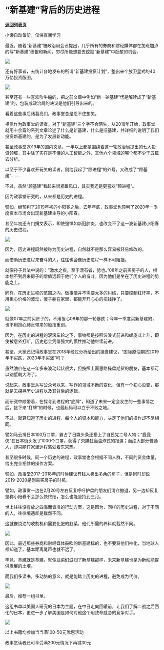 # “新基建”背后的历史进程

[**返回列表页**](/gzh/政事堂2019)

小懒自动备份，仅供查阅学习

  

最近，随着“新基建”被政治局会议提出，几乎所有的券商和财经媒体都在加班加点的写“新基建”研报和新闻，穷尽所能想要去挖掘“新基建”中酝酿的机会。

  

![](https://mmbiz.qpic.cn/mmbiz_jpg/rxhS23yu8cOu6B9Xr4OVtlNVVdd22KRILJxqp8rEA5kB9cT9BpAIqa9DvqLA5cRad7N2fSaEtxbO2HibDyZFfOw/640?wx_fmt=jpeg)

  

还有好事者，去统计各地发布的所谓“新基建投资计划”，整出来个放卫星式的40万亿投资版图。

  

![](https://mmbiz.qpic.cn/mmbiz_png/rxhS23yu8cOu6B9Xr4OVtlNVVdd22KRIjW8CpcdVnzRIzj9DUdeSb6MhKNy5sSNbvPfT2Y1kwF1wRIC6DLSMDQ/640?wx_fmt=png)

  

甚至还有一些喜欢吹牛逼的，把之前文章中例如“新一轮基建”愣是解读成了“新基建”的，包装成政治局的决议是他们引导出来的。

  

看着这些事后诸葛亮们，政事堂总是忍不住想笑。

  

相信作为政事堂的读者，对于“新基建”三个字不会陌生，从2018年开始，政事堂就用十余篇的系列文章论述了什么是新基建，什么是旧基建，并详细的说明了我们投资新基建的，是为了发展新动能。

  

甚至政事堂2019年的国内文章，一半以上都是围绕着这一轮政治局提出的七大投资领域，其中除了实在是不懂的人工智能之外，其他六个领域的哪个都不少于五篇去分析。

  

以至于不少喜欢开玩笑的读者，刚给我起了“顾进程”的外号，又改成了“顾基建”........

  

不过，虽然“顾基建”看起来很紧跟风口，其实我还是更喜欢“顾进程”。

  

因为政事堂研究的，从来都是历史的进程。

  

譬如，继预判了2019年初的小阳春之后，去年年底，政事堂也预判了2020年一季度资本市场会出现新基建主导的小阳春。

  

甚至年初还专门撰文表示，即使强悍如新冠肺炎，也改变不了这一波新基建小阳春的历史进程。

  

![](https://mmbiz.qpic.cn/mmbiz_gif/rxhS23yu8cOu6B9Xr4OVtlNVVdd22KRISiariabbvXKOqCnFggic8rDU4ueddyOv9YbYOibbCMozd4kevwxKXric1ZQ/640?wx_fmt=gif)

  

因为，历史进程既然被称为历史进程，自然就不是那么容易被轻易修改的。

  

而借助历史进程来奋斗的人，往往也会像历史进程一样不可阻挡。  

  

就像孙子兵法中说的：“激水之疾，至于漂石者，势也。”08年之前买房子的人，根本想不到后来房子的增值远超于他们个人的奋斗，因为他们是坐在了历史进程的势能之上。

  

同样，在历史进程的范围之内，做事情并不需要太多的纠结，只要控制杠杆率，不用担心价格的波动，傻子躺在家里，都能开开心心的把钱挣了。

  

![](https://mmbiz.qpic.cn/mmbiz_jpg/rxhS23yu8cOu6B9Xr4OVtlNVVdd22KRIBIMibPCvicxaeaicFnVjibopC7yFhqGXymib1FVVxkJWpYpWEicGVK8d2JEw/640?wx_fmt=jpeg)

  

就像07年之前买房子的，不用担心08年的那一轮暴跌；今年一季度买新基建的，也不用担心肺炎带来的股指重创。

  

因为，在历史的进程的滚滚车轮之下，事物都是按照波浪式前进和螺旋式上升，即使被意外打断，历史也会凭借强大的惯性推动他继续前进。

  

甚至，大家还记得政事堂在2018年经过分析给出的操盘建议，“国际原油期货2019年不买跌，2020年不买涨”吗？

  

虽然油价在这一年多来波动起伏很大，但按照上面思路操盘期货的朋友，基本都可以别墅朝大海了。  

  

说起来，政事堂从写公众号以来，写作的领域不断的变化，但有一个初心没变，那就是去探寻历史进程以及其背后的逻辑。  

  

而研究中顺带着，在探寻到进程的“底牌”，知道了未来一定会发生的一些事情之后，接下来“打牌”的时候，也最起码可以立于不败之地。

  

不过，就算知道了历史的进程，每个人的资本和能力，决定了他们的操作却不尽相同。

  

譬如马云捐日本100万口罩，霸占了日媒头条还搭上了自民党二号人物；“鹿鹿侠”在日本街头发了1000个口罩，获得了央媒狂轰滥炸式的报道；而绝大部分普通人，却只能在家里远程感受着东京热。

  

甚至很多时候，同一个历史的进程，政事堂也会根据不同人群，不同的资金体量，给出完全相悖的操作方案。

  

譬如，政事堂2017-2018年的时候建议有钱人卖出多余的房子，但是同时却说2019-2020是刚需买房子的时机。  

  

譬如，政事堂一边在2月20号左右反复呼吁护盘的朋友们清仓撤退，另一边却反复坚称小阳春不会那么快终结，怎么也能坚持到三月。  

  

世上往往没有放之四海而皆准的行动方案，这是因为，同样的历史进程，对于不同的人，往往境遇却是截然不同。

  

这就像烧油的收割机和需要化肥的韭菜，他们所需的养料就截然不同。  

  

![](https://mmbiz.qpic.cn/mmbiz_jpg/rxhS23yu8cOu6B9Xr4OVtlNVVdd22KRI0SMecUOMzP2gOTPcJ96ync9fgTib3h4bJ0P5S5AEzVO06o53ONVHib5w/640?wx_fmt=jpeg)

  

因此，最近那些券商和财经媒体鼓吹的新基建标的，也不要将他们神化，当地球人都知道了，基本距离尾声也就不远了。

  

毕竟，基建就是基建，就像韭菜们滋润了新基建那样，未来新基建也是为新动能提供发展的土壤。

  

而我们多读书，多动脑的意义，就是能踏上历史的进程，避免成为代价。  

  

![](https://mmbiz.qpic.cn/mmbiz_jpg/rxhS23yu8cPp0iaKAfe0ZsWfgGcY72o9Nror8TicrtnlDsqzY7y4Kum4fM3X0FMEGlbvm9HvZUiaETSnLt4DHNLbQ/640?wx_fmt=jpeg)

  

最后，推荐一组书单。

  

这组书单以美国人研究的日本为主题，在中日走向回暖前，让我们了解二战之后西化的日本，更进一步了解美国是如何对他这个用致命威胁的竞争对手。

  

[![](https://mmbiz.qpic.cn/mmbiz_jpg/rxhS23yu8cOu6B9Xr4OVtlNVVdd22KRIn81Z2jwcww3d5ly2kZV2edQqRbmAhM6JzCX72KFjicHvH9fic716yExw/640?wx_fmt=jpeg)](https://mp.weixin.qq.com/s?__biz=Mzg3NjE1MDAzMw==&mid=2247484570&idx=1&sn=d3270f6e1674e272bd1c2ef38d516da6&scene=21#wechat_redirect)

  

以上书籍均参加当当满100-50元优惠活动

政事堂读者还可享受满200元情况下再减30元

